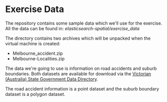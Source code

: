 # Exercise Data

The repository contains some sample data which we'll use for the exercise. All the data can be found in: *elasticsearch-spatial/exercise_data*

The directory contains two archives which will be unpacked when the virtual machine is created:

* Melbourne_accident.zip
* Melbourne-Localities.zip

The data we're going to use is information on road accidents and suburb boundaries. Both datasets are available for download via the [Victorian (Australia) State Government Data Directory](http://www.data.vic.gov.au/).

The road accident information is a point dataset and the suburb boundary dataset is a polygon dataset.
